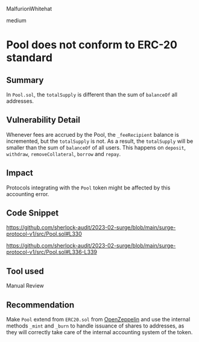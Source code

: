 MalfurionWhitehat

medium

# Pool does not conform to ERC-20 standard

## Summary

In `Pool.sol`, the `totalSupply` is different than the sum of `balanceOf` all addresses.

## Vulnerability Detail

Whenever fees are accrued by the Pool, the `_feeRecipient` balance is incremented, but the `totalSupply` is not. As a result, the `totalSupply` will be smaller than the sum of `balanceOf` of all users. This happens on `deposit`, `withdraw`, `removeCollateral`, `borrow` and `repay`.

## Impact

Protocols integrating with the `Pool` token might be affected by this accounting error.

## Code Snippet

https://github.com/sherlock-audit/2023-02-surge/blob/main/surge-protocol-v1/src/Pool.sol#L330

https://github.com/sherlock-audit/2023-02-surge/blob/main/surge-protocol-v1/src/Pool.sol#L336-L339

## Tool used

Manual Review

## Recommendation

Make `Pool` extend from `ERC20.sol` from [OpenZeppelin](https://github.com/OpenZeppelin/openzeppelin-contracts/blob/master/contracts/token/ERC20/ERC20.sol) and use the internal methods `_mint` and `_burn` to handle issuance of shares to addresses, as they will correctly take care of the internal accounting system of the token.